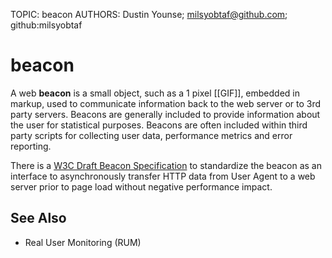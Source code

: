 TOPIC: beacon
AUTHORS: Dustin Younse; milsyobtaf@github.com; github:milsyobtaf

# beacon

A web **beacon** is a small object, such as a 1 pixel [[GIF]], embedded in markup, used to communicate
information back to the web server or to 3rd party servers. Beacons are generally included to provide
information about the user for statistical purposes. Beacons are often included within third party
scripts for collecting user data, performance metrics and error reporting.

There is a [W3C Draft Beacon Specification](https://w3c.github.io/beacon/) to standardize the beacon
as an interface to
asynchronously transfer HTTP data from User Agent to a web server prior to
page load without negative performance impact.

## See Also

- Real User Monitoring (RUM)

